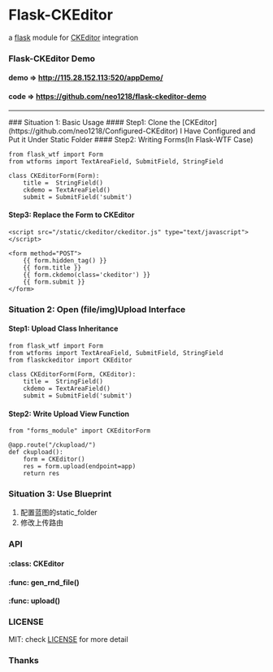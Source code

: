 Flask-CKEditor
===
a [flask](https://github.com/mitsuhiko/flask) module for [CKEditor](http://ckeditor.com) integration

### Flask-CKEditor Demo
#### demo => http://115.28.152.113:520/appDemo/
#### code => https://github.com/neo1218/flask-ckeditor-demo
<hr/>
### Situation 1: Basic Usage
#### Step1: Clone the [CKEditor](https://github.com/neo1218/Configured-CKEditor) I Have Configured and Put it Under Static Folder
#### Step2: Writing Forms(In Flask-WTF Case)

    from flask_wtf import Form
    from wtforms import TextAreaField, SubmitField, StringField

    class CKEditorForm(Form):
        title =  StringField()
        ckdemo = TextAreaField()
        submit = SubmitField('submit')

#### Step3: Replace the Form to CKEditor

    <script src="/static/ckeditor/ckeditor.js" type="text/javascript"></script>

    <form method="POST">
        {{ form.hidden_tag() }}
        {{ form.title }}
        {{ form.ckdemo(class='ckeditor') }}
        {{ form.submit }}
    </form>

### Situation 2: Open (file/img)Upload Interface
#### Step1: Upload Class Inheritance

    from flask_wtf import Form
    from wtforms import TextAreaField, SubmitField, StringField
    from flaskckeditor import CKEditor

    class CKEditorForm(Form, CKEditor):
        title =  StringField()
        ckdemo = TextAreaField()
        submit = SubmitField('submit')

#### Step2: Write Upload View Function

    from "forms_module" import CKEditorForm

    @app.route("/ckupload/")
    def ckupload():
        form = CKEditor()
        res = form.upload(endpoint=app)
        return res

### Situation 3: Use Blueprint

1. 配置蓝图的static_folder
2. 修改上传路由

### API
#### :class: CKEditor
#### :func: gen_rnd_file()
#### :func: upload()

### LICENSE
MIT: check [LICENSE](https://github.com/neo1218/flask-ckeditor/blob/master/LICENSE) for more detail

### Thanks
